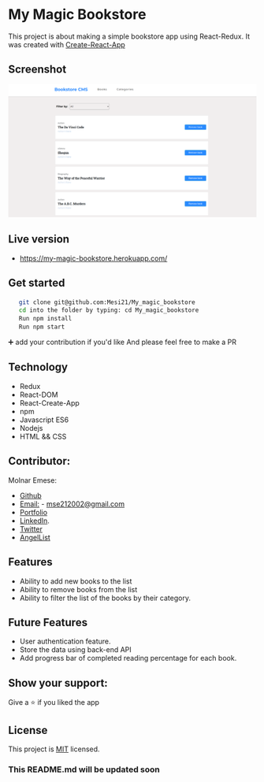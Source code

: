 # My Magic Bookstore 

This project is about making a simple bookstore app using React-Redux.
It was created with [Create-React-App](https://github.com/facebook/create-react-app)

## Screenshot

![screenshot](src/style/bookstore.png)

## Live version

* https://my-magic-bookstore.herokuapp.com/

## Get started

```bash
   git clone git@github.com:Mesi21/My_magic_bookstore
   cd into the folder by typing: cd My_magic_bookstore
   Run npm install
   Run npm start
```

 :heavy_plus_sign: add your contribution if you'd like
 And please feel free to make a PR

## Technology

- Redux
- React-DOM
- React-Create-App
- npm
- Javascript ES6
- Nodejs
- HTML && CSS

## Contributor:

Molnar Emese:

  - [Github](https://github.com/Mesi21)  
  - [Email:](mailto:mse212002@gmail.com) - mse212002@gmail.com
  - [Portfolio]()
  - [LinkedIn](https://www.linkedin.com/in/emesemesimolnar/).  
  - [Twitter](https://twitter.com/buksimesi21) 
  - [AngelList]()
    
## Features
- Ability to add new books to the list
- Ability  to remove books from the list
- Ability to filter the list of the books by their category.

## Future Features
- User authentication feature.
- Store the data using back-end API 
- Add progress bar of completed reading percentage for each book.

## Show your support:

Give a :star: if you liked the app

## License

This project is [MIT](https://tldrlegal.com/license/mit-license) licensed.

### This README.md will be updated soon
